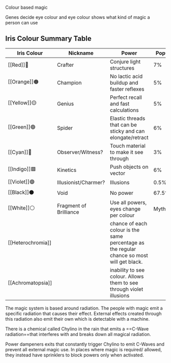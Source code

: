 Colour based magic

Genes decide eye colour and eye colour shows what kind of magic a person can use

## Iris Colour Summary Table

| Iris Colour       | Nickname               | Power                                                                                      | Population   |
| ----------------- | ---------------------- | ------------------------------------------------------------------------------------------ | ------------ |
| [[Red]]🔴         | Crafter                | Conjure light structures                                                                   | 7%           |
| [[Orange]]🟠      | Champion               | No lactic acid buildup and faster reflexes                                                 | 5%           |
| [[Yellow]]🟡      | Genius                 | Perfect recall and fast calculations                                                       | 5%           |
| [[Green]]🟢       | Spider                 | Elastic threads that can be sticky and can elongate/retract                                | 6%           |
| [[Cyan]]🔵        | Observer/Witness?      | Touch material to make it see through                                                      | 3%           |
| [[Indigo]]🟪      | Kinetics               | Push objects on vector                                                                     | 6%           |
| [[Violet]]🟣      | Illusionist/Charmer?   | Illusions                                                                                  | 0.5%         |
| [[Black]]⚫        | Void                   | No power                                                                                   | 67.5%        |
| [[White]]⚪        | Fragment of Brilliance | Use all powers, eyes change per colour                                                     | Mythological |
| [[Heterochromia]] |                        | chance of each colour is the same percentage as the regular chance so most will get black. |              |
| [[Achromatopsia]] |                        | inability to see colour. Allows them to see through violet illusions                       |              |

The magic system is based around radiation. The people with magic emit a specific radiation that causes their effect. External effects created through this radiation also emit their own which is detectable with a machine. 

There is a chemical called Chylino in the rain that emits a ==C-Wave radiation==<!--Aren't C-waves related to seismic activity, rather than radiation?
.....
There are a few types of C-Waves in real life such as in cardiology. Since this is fiction I don't mind the overlap.-->that interferes with and breaks down all magical radiation. 

Power dampeners exits that constantly trigger Chylino to emit C-Waves and prevent all external magic use. In places where magic is required/ allowed, they instead have sprinklers to block powers only when activated.